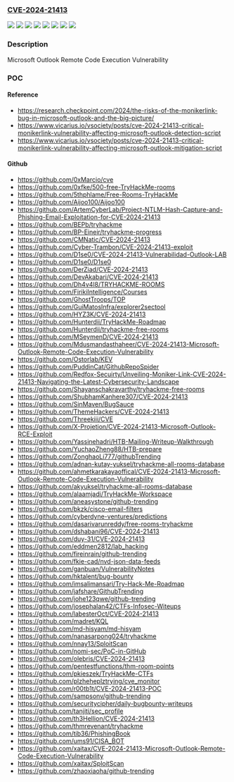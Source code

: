 ### [CVE-2024-21413](https://cve.mitre.org/cgi-bin/cvename.cgi?name=CVE-2024-21413)
![](https://img.shields.io/static/v1?label=Product&message=Microsoft%20365%20Apps%20for%20Enterprise&color=blue)
![](https://img.shields.io/static/v1?label=Product&message=Microsoft%20Office%202016&color=blue)
![](https://img.shields.io/static/v1?label=Product&message=Microsoft%20Office%202019&color=blue)
![](https://img.shields.io/static/v1?label=Product&message=Microsoft%20Office%20LTSC%202021&color=blue)
![](https://img.shields.io/static/v1?label=Version&message=16.0.0%20&color=brightgreen)
![](https://img.shields.io/static/v1?label=Version&message=16.0.1%20&color=brightgreen)
![](https://img.shields.io/static/v1?label=Version&message=19.0.0%20&color=brightgreen)
![](https://img.shields.io/static/v1?label=Vulnerability&message=CWE-20%3A%20Improper%20Input%20Validation&color=brightgreen)

### Description

Microsoft Outlook Remote Code Execution Vulnerability

### POC

#### Reference
- https://research.checkpoint.com/2024/the-risks-of-the-monikerlink-bug-in-microsoft-outlook-and-the-big-picture/
- https://www.vicarius.io/vsociety/posts/cve-2024-21413-critical-monikerlink-vulnerability-affecting-microsoft-outlook-detection-script
- https://www.vicarius.io/vsociety/posts/cve-2024-21413-critical-monikerlink-vulnerability-affecting-microsoft-outlook-mitigation-script

#### Github
- https://github.com/0xMarcio/cve
- https://github.com/0xfke/500-free-TryHackMe-rooms
- https://github.com/5thphlame/Free-Rooms-TryHackMe
- https://github.com/Aijoo100/Aijoo100
- https://github.com/ArtemCyberLab/Project-NTLM-Hash-Capture-and-Phishing-Email-Exploitation-for-CVE-2024-21413
- https://github.com/BEPb/tryhackme
- https://github.com/BP-Eineir/tryhackme-progress
- https://github.com/CMNatic/CVE-2024-21413
- https://github.com/Cyber-Trambon/CVE-2024-21413-exploit
- https://github.com/D1se0/CVE-2024-21413-Vulnerabilidad-Outlook-LAB
- https://github.com/D1se0/D1se0
- https://github.com/DerZiad/CVE-2024-21413
- https://github.com/DevAkabari/CVE-2024-21413
- https://github.com/Dh4v4l8/TRYHACKME-ROOMS
- https://github.com/FirikiIntelligence/Courses
- https://github.com/GhostTroops/TOP
- https://github.com/GuiMatosInfra/explorer2sectool
- https://github.com/HYZ3K/CVE-2024-21413
- https://github.com/Hunterdii/TryHackMe-Roadmap
- https://github.com/Hunterdii/tryhackme-free-rooms
- https://github.com/MSeymenD/CVE-2024-21413
- https://github.com/Mdusmandasthaheer/CVE-2024-21413-Microsoft-Outlook-Remote-Code-Execution-Vulnerability
- https://github.com/Ostorlab/KEV
- https://github.com/PuddinCat/GithubRepoSpider
- https://github.com/Redfox-Secuirty/Unveiling-Moniker-Link-CVE-2024-21413-Navigating-the-Latest-Cybersecurity-Landscape
- https://github.com/Shayanschakravarthy/tryhackme-free-rooms
- https://github.com/ShubhamKanhere307/CVE-2024-21413
- https://github.com/SinMaven/BugSauce
- https://github.com/ThemeHackers/CVE-2024-21413
- https://github.com/Threekiii/CVE
- https://github.com/X-Projetion/CVE-2024-21413-Microsoft-Outlook-RCE-Exploit
- https://github.com/Yassinehadri/HTB-Mailing-Writeup-Walkthrough
- https://github.com/YuchaoZheng88/HTB-prepare
- https://github.com/ZonghaoLi777/githubTrending
- https://github.com/adnan-kutay-yuksel/tryhackme-all-rooms-database
- https://github.com/ahmetkarakayaoffical/CVE-2024-21413-Microsoft-Outlook-Remote-Code-Execution-Vulnerability
- https://github.com/akyuksel/tryhackme-all-rooms-database
- https://github.com/alaamjadi/TryHackMe-Workspace
- https://github.com/aneasystone/github-trending
- https://github.com/bkzk/cisco-email-filters
- https://github.com/cyberdyne-ventures/predictions
- https://github.com/dasarivarunreddy/free-rooms-tryhackme
- https://github.com/dshabani96/CVE-2024-21413
- https://github.com/duy-31/CVE-2024-21413
- https://github.com/eddmen2812/lab_hacking
- https://github.com/fireinrain/github-trending
- https://github.com/fkie-cad/nvd-json-data-feeds
- https://github.com/ganbuan/VulnerabilityNotes
- https://github.com/hktalent/bug-bounty
- https://github.com/imsalimansari/Try-Hack-Me-Roadmap
- https://github.com/jafshare/GithubTrending
- https://github.com/johe123qwe/github-trending
- https://github.com/josephalan42/CTFs-Infosec-Witeups
- https://github.com/labesterOct/CVE-2024-21413
- https://github.com/madret/KQL
- https://github.com/md-hisyam/md-hisyam
- https://github.com/nanasarpong024/tryhackme
- https://github.com/nnay13/SploitScan
- https://github.com/nomi-sec/PoC-in-GitHub
- https://github.com/olebris/CVE-2024-21413
- https://github.com/pentestfunctions/thm-room-points
- https://github.com/pkieszek/TryHackMe-CTFs
- https://github.com/plzheheplztrying/cve_monitor
- https://github.com/r00tb1t/CVE-2024-21413-POC
- https://github.com/sampsonv/github-trending
- https://github.com/securitycipher/daily-bugbounty-writeups
- https://github.com/tanjiti/sec_profile
- https://github.com/th3Hellion/CVE-2024-21413
- https://github.com/thmrevenant/tryhackme
- https://github.com/tib36/PhishingBook
- https://github.com/ums91/CISA_BOT
- https://github.com/xaitax/CVE-2024-21413-Microsoft-Outlook-Remote-Code-Execution-Vulnerability
- https://github.com/xaitax/SploitScan
- https://github.com/zhaoxiaoha/github-trending

